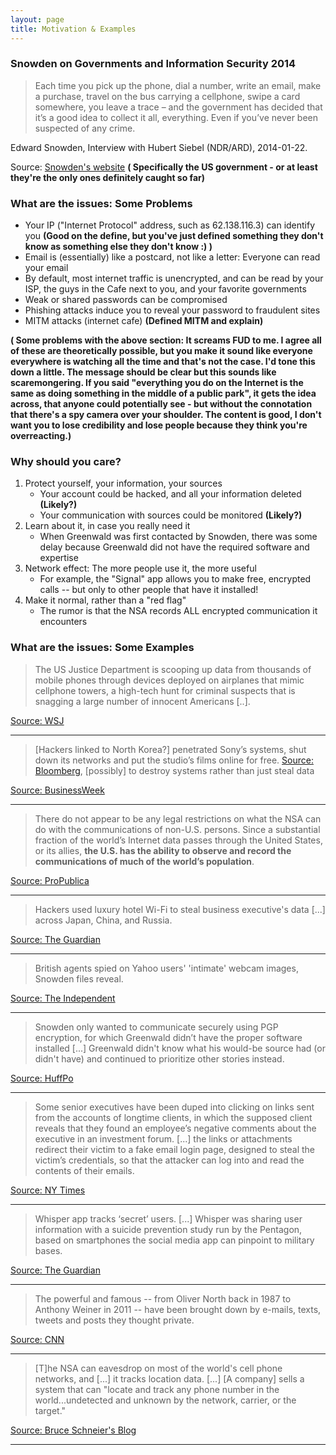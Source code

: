```yaml
---
layout: page
title: Motivation & Examples
---
```


### Snowden on Governments and Information Security 2014

> Each time you pick up the phone, dial a number, write an email, make a purchase, travel on the bus carrying a cellphone, swipe a card somewhere, you leave a trace – and the government has decided that it’s a good idea to collect it all, everything. Even if you’ve never been suspected of any crime.

Edward Snowden, Interview with Hubert Siebel (NDR/ARD), 2014-01-22. 

Source: [Snowden's website](https://edwardsnowden.com/2014/01/27/video-ard-interview-with-edward-snowden/) **( Specifically the US government - or at least they're the only ones definitely caught so far)**

### What are the issues: Some Problems

- Your IP ("Internet Protocol" address, such as 62.138.116.3) can identify you **(Good on the define, but you've just defined something they don't know as something else they don't know :) )**
- Email is (essentially) like a postcard, not like a letter: Everyone can read your email
- By default, most internet traffic is unencrypted, and can be read by your ISP, the guys in the Cafe next to you, and your favorite governments
- Weak or shared passwords can be compromised
- Phishing attacks induce you to reveal your password to fraudulent sites
- MITM attacks (internet cafe)  **(Defined MITM and explain)**

**( Some problems with the above section: It screams FUD to me. I agree all of these are theoretically possible, but you make it sound like everyone everywhere is watching all the time and that's not the case. I'd tone this down a little. The message should be clear but this sounds like scaremongering. If you said "everything you do on the Internet is the same as doing something in the middle of a public park", it gets the idea across, that anyone could potentially see - but without the connotation that there's a spy camera over your shoulder. The content is good, I don't want you to lose credibility and lose people because they think you're overreacting.)**

### Why should you care?

1. Protect yourself, your information, your sources
    - Your account could be hacked, and all your information deleted **(Likely?)**
    - Your communication with sources could be monitored **(Likely?)**
2. Learn about it, in case you really need it
    - When Greenwald was first contacted by Snowden, there was some delay because Greenwald did not have the required software and expertise
3. Network effect: The more people use it, the more useful
    - For example, the "Signal" app allows you to make free, encrypted calls -- but only to other people that have it installed!
4. Make it normal, rather than a "red flag" 
    - The rumor is that the NSA records ALL encrypted communication it encounters

### What are the issues: Some Examples

> The US Justice Department is scooping up data from thousands of mobile phones through devices deployed on airplanes that mimic cellphone towers, a high-tech hunt for criminal suspects that is snagging a large number of innocent Americans [..].

[Source: WSJ](http://online.wsj.com/articles/americans-cellphones-targeted-in-secret-u-s-spy-program-1415917533)

---
> [Hackers linked to North Korea?] penetrated Sony’s systems, shut down its networks and put the studio’s films online for free. [Source: Bloomberg](http://www.bloomberg.com/news/2014-12-03/sony-hackers-expose-rogen-s-pay-along-with-salaries-at-deloitte.html), [possibly] to destroy systems rather than just steal data 

[Source: BusinessWeek](http://www.businessweek.com/news/2014-12-04/sony-hack-signals-emerging-threat-to-destroy-not-just-steal-data)

--- 
> There do not appear to be any legal restrictions on what the NSA can do with the communications of non-U.S. persons. Since a substantial fraction of the world’s Internet data passes through the United States, or its allies, **the U.S. has the ability to observe and record the communications of much of the world’s population**. 

[Source: ProPublica](http://www.propublica.org/article/nsa-data-collection-faq)

--- 
> Hackers used luxury hotel Wi-Fi to steal business executive's data [...] across Japan, China, and Russia. 

[Source: The Guardian](http://www.theguardian.com/technology/2014/nov/10/hotel-wi-fi-infected-business-travellers-asia-kaspersky)

---
> British agents spied on Yahoo users' 'intimate' webcam images, Snowden files reveal. 

[Source: The Independent](http://www.independent.co.uk/life-style/gadgets-and-tech/yahoo-webcam-users-intimate-images-intercepted-by-gchq-spy-programme-snowden-files-reveal-9158140.html)

--- 
> Snowden only wanted to communicate securely using PGP encryption, for which Greenwald didn’t have the proper software installed [...] Greenwald didn't know what his would-be source had (or didn't have) and continued to prioritize other stories instead.

[Source: HuffPo](http://www.huffingtonpost.com/2013/06/10/edward-snowden-glenn-greenwald_n_3416978.html?1370895818)

--- 
> Some senior executives have been duped into clicking on links sent from the accounts of longtime clients, in which the supposed client reveals that they found an employee’s negative comments about the executive in an investment forum. [...] the links or attachments redirect their victim to a fake email login page, designed to steal the victim’s credentials, so that the attacker can log into and read the contents of their emails.

[Source: NY Times](http://www.nytimes.com/2014/12/02/technology/hackers-target-biotech-companies.html?_r=0)

--- 
> Whisper app tracks ‘secret’ users. [...] Whisper was sharing user information with a suicide prevention study run by the Pentagon, based on smartphones the social media app can pinpoint to military bases.

[Source: The Guardian](http://www.theguardian.com/world/2014/oct/19/-sp-whisper-chief-executive-on-privacy-revelations-were-not-infallible)

---
> The powerful and famous -- from Oliver North back in 1987 to Anthony Weiner in 2011 -- have been brought down by e-mails, texts, tweets and posts they thought private. 

[Source: CNN](http://edition.cnn.com/2014/03/26/opinion/schneier-snapchat-wickr/index.html)

---
> [T]he NSA can eavesdrop on most of the world's cell phone networks, and [...] it tracks location data. [...] [A company] sells a system that can "locate and track any phone number in the world...undetected and unknown by the network, carrier, or the target." 

[Source: Bruce Schneier's Blog](https://www.schneier.com/blog/archives/2014/12/nsa_hacking_of_.html)

---


